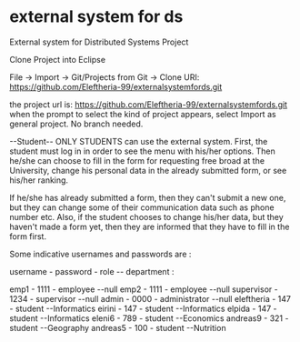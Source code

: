 # external system for ds
External system for Distributed Systems Project

Clone Project into Eclipse

File -> Import -> Git/Projects from Git -> Clone URI: https://github.com/Eleftheria-99/externalsystemfords.git

the project url is: https://github.com/Eleftheria-99/externalsystemfords.git when the prompt to select the kind of project appears, select Import as general project. No branch needed.

--Student--
ONLY STUDENTS can use the external system.
First, the student must log in in order to see the menu with his/her options. Then he/she can choose to fill in the form for requesting free broad at the University, change his personal data in the already submitted form, or see his/her ranking.

If he/she has already submitted a form, then they can't submit a new one, but they can change some of their communication data such as phone number etc. Also, if the student chooses to change his/her data, but they haven't made a form yet, then they are informed that they have to fill in the form first.

Some indicative usernames and passwords are :

username - password - role -- department :

emp1 - 1111 - employee --null 
emp2 - 1111 - employee --null 
supervisor - 1234 - supervisor --null 
admin - 0000 - administrator --null 
eleftheria - 147 - student --Informatics
eirini - 147 - student --Informatics elpida - 147 - student --Informatics eleni6 - 789 - student --Economics andreas9 - 321 - student --Geography andreas5 - 100 - student --Nutrition
